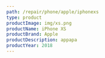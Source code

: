 ```yaml
---
path: /repair/phone/apple/iphonexs
type: product
productImage: img/xs.png
productName: iPhone XS
productBrand: Apple
productDescription: appapa
productYear: 2018
---
```

